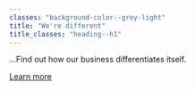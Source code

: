 ```yaml
---
classes: "background-color--grey-light"
title: "We're different"
title_classes: "heading--h1"
---
```


...Find out how our business differentiates itself.

<a class="button cta" href="{{ site.subpath }}/about">Learn more</a>
